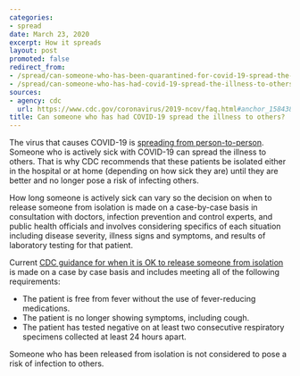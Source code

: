 ```yaml
---
categories:
- spread
date: March 23, 2020
excerpt: How it spreads
layout: post
promoted: false
redirect_from:
- /spread/can-someone-who-has-been-quarantined-for-covid-19-spread-the-illness-to-others/
- /spread/can-someone-who-has-had-covid-19-spread-the-illness-to-others/
sources:
- agency: cdc
  url: https://www.cdc.gov/coronavirus/2019-ncov/faq.html#anchor_1584386553767
title: Can someone who has had COVID-19 spread the illness to others?
---
```


The virus that causes COVID-19 is [spreading from person-to-person](https://www.cdc.gov/coronavirus/2019-ncov/prepare/transmission.html). Someone who is actively sick with COVID-19 can spread the illness to others. That is why CDC recommends that these patients be isolated either in the hospital or at home (depending on how sick they are) until they are better and no longer pose a risk of infecting others.

How long someone is actively sick can vary so the decision on when to release someone from isolation is made on a case-by-case basis in consultation with doctors, infection prevention and control experts, and public health officials and involves considering specifics of each situation including disease severity, illness signs and symptoms, and results of laboratory testing for that patient.

Current [CDC guidance for when it is OK to release someone from isolation](https://www.cdc.gov/coronavirus/2019-ncov/hcp/disposition-hospitalized-patients.html) is made on a case by case basis and includes meeting all of the following requirements:

* The patient is free from fever without the use of fever-reducing medications.
* The patient is no longer showing symptoms, including cough.
* The patient has tested negative on at least two consecutive respiratory specimens collected at least 24 hours apart.

Someone who has been released from isolation is not considered to pose a risk of infection to others.